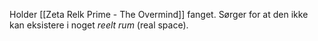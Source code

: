 Holder [[Zeta Relk Prime - The Overmind]] fanget. Sørger for at den ikke kan eksistere i noget *reelt rum* (real space).